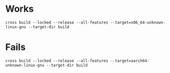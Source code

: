 # Works

`cross build --locked --release --all-features --target=x86_64-unknown-linux-gnu --target-dir build`

# Fails

`cross build --locked --release --all-features --target=aarch64-unknown-linux-gnu --target-dir build`
